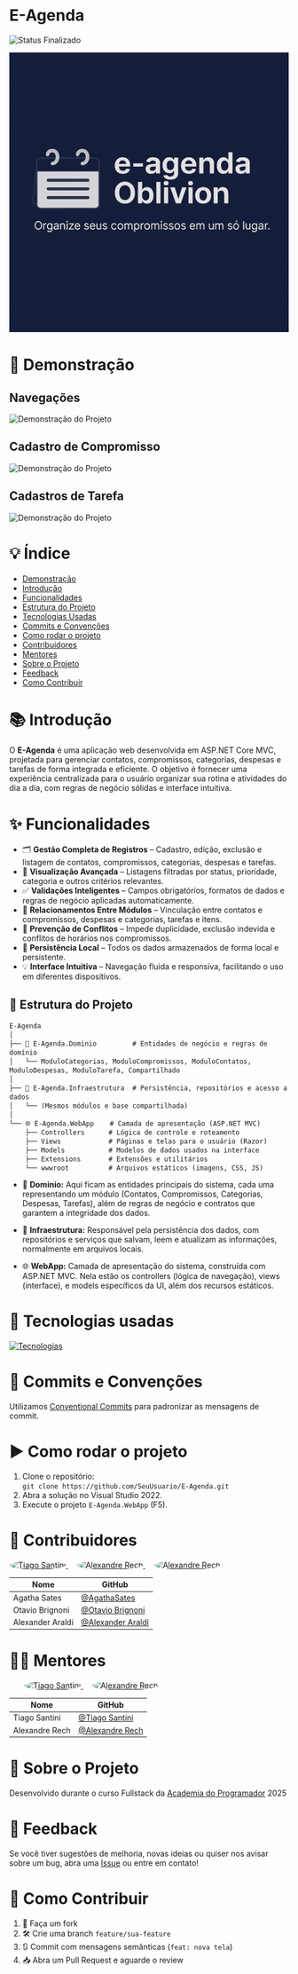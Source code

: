 ﻿# E-Agenda
![Status Finalizado](https://img.shields.io/badge/Status-Finalizado-green?color=Green)

![banner](E-Agenda.WebApp/wwwroot/imagens/banner1.png)

# 📌 Demonstração
## Navegações
![Demonstração do Projeto](https://i.imgur.com/wl9ARv5.gif)
## Cadastro de Compromisso
![Demonstração do Projeto](https://i.imgur.com/b2ws2xq.gif)
## Cadastros de Tarefa
![Demonstração do Projeto](https://i.imgur.com/hsUC7TA.gif)

# 💡 Índice

- [Demonstração](#-demonstração)
- [Introdução](#-introdução)
- [Funcionalidades](#-funcionalidades)
- [Estrutura do Projeto](#-estrutura-do-projeto)
- [Tecnologias Usadas](#-tecnologias-usadas)
- [Commits e Convenções](#-commits-e-convenções)
- [Como rodar o projeto](#-como-rodar-o-projeto)
- [Contribuidores](#-contribuidores)
- [Mentores](#-mentores)
- [Sobre o Projeto](#-sobre-o-projeto)
- [Feedback](#-feedback)
- [Como Contribuir](#-como-contribuir)


# 📚 Introdução

O **E-Agenda** é uma aplicação web desenvolvida em ASP.NET Core MVC, projetada para gerenciar contatos, compromissos, categorias, despesas e tarefas de forma integrada e eficiente. O objetivo é fornecer uma experiência centralizada para o usuário organizar sua rotina e atividades do dia a dia, com regras de negócio sólidas e interface intuitiva.

# ✨ Funcionalidades

- 🗂️ **Gestão Completa de Registros** – Cadastro, edição, exclusão e listagem de contatos, compromissos, categorias, despesas e tarefas.
- 👀 **Visualização Avançada** – Listagens filtradas por status, prioridade, categoria e outros critérios relevantes.
- ✅ **Validações Inteligentes** – Campos obrigatórios, formatos de dados e regras de negócio aplicadas automaticamente.
- 🔗 **Relacionamentos Entre Módulos** – Vinculação entre contatos e compromissos, despesas e categorias, tarefas e itens.
- 🚫 **Prevenção de Conflitos** – Impede duplicidade, exclusão indevida e conflitos de horários nos compromissos.
- 💾 **Persistência Local** – Todos os dados armazenados de forma local e persistente.
- 💡 **Interface Intuitiva** – Navegação fluida e responsiva, facilitando o uso em diferentes dispositivos.

## 🧱 Estrutura do Projeto

```text
E-Agenda
│
├── 🧠 E-Agenda.Dominio         # Entidades de negócio e regras de domínio
│   └── ModuloCategorias, ModuloCompromissos, ModuloContatos, ModuloDespesas, ModuloTarefa, Compartilhado
│
├── 💾 E-Agenda.Infraestrutura  # Persistência, repositórios e acesso a dados
│   └── (Mesmos módulos e base compartilhada)
│
└── 🌐 E-Agenda.WebApp    # Camada de apresentação (ASP.NET MVC)
    ├── Controllers      # Lógica de controle e roteamento
    ├── Views            # Páginas e telas para o usuário (Razor)
    ├── Models           # Modelos de dados usados na interface
    ├── Extensions       # Extensões e utilitários
    └── wwwroot          # Arquivos estáticos (imagens, CSS, JS)
```

- 🧠 **Dominio:** Aqui ficam as entidades principais do sistema, cada uma representando um módulo (Contatos, Compromissos, Categorias, Despesas, Tarefas), além de regras de negócio e contratos que garantem a integridade dos dados.

- 💾 **Infraestrutura:** Responsável pela persistência dos dados, com repositórios e serviços que salvam, leem e atualizam as informações, normalmente em arquivos locais.

- 🌐 **WebApp:** Camada de apresentação do sistema, construída com ASP.NET MVC. Nela estão os controllers (lógica de navegação), views (interface), e models específicos da UI, além dos recursos estáticos.


# 🔧 Tecnologias usadas

[![Tecnologias](https://skillicons.dev/icons?i=git,github,cs,dotnet,visualstudio,bootstrap,js,html,css)](https://skillicons.dev)

# 🧠 Commits e Convenções

Utilizamos [Conventional Commits](https://www.conventionalcommits.org/pt-br/v1.0.0/) para padronizar as mensagens de commit.

# ▶️ Como rodar o projeto

1. Clone o repositório:  
   `git clone https://github.com/SeuUsuario/E-Agenda.git`
2. Abra a solução no Visual Studio 2022.
3. Execute o projeto `E-Agenda.WebApp` (F5).

# 👥 Contribuidores

<p align="left">
  <a href="https://github.com/AgathaSates">
    <img src="https://github.com/AgathaSates.png" width="100" style="border-radius: 50%;" alt="Tiago Santini"/>
  </a>
  &nbsp;&nbsp;&nbsp;
  <a href="https://github.com/otaviobrignoni">
    <img src="https://github.com/otaviobrignoni.png" width="100" style="border-radius: 50%;" alt="Alexandre Rech"/>
  </a>
    &nbsp;&nbsp;&nbsp;
  <a href="https://github.com/AlexAraldi">
    <img src="https://github.com/AlexAraldi.png" width="100" style="border-radius: 50%;" alt="Alexandre Rech"/>
  </a>
</p>

| Nome | GitHub |
|------|--------|
| Agatha Sates | [@AgathaSates](https://github.com/AgathaSates) |
| Otavio Brignoni | [@Otavio Brignoni](https://github.com/otaviobrignoni) |
| Alexander Araldi | [@Alexander Araldi](https://github.com/AlexAraldi) |

# 👨‍🏫 Mentores

<p align="left" style="margin-left: 27px;">
  <a href="https://github.com/tiagosantini">
    <img src="https://github.com/tiagosantini.png" width="100" style="border-radius: 50%;" alt="Tiago Santini"/>
  </a>
  &nbsp;&nbsp;&nbsp;
  <a href="https://github.com/alexandre-rech-lages">
    <img src="https://github.com/alexandre-rech-lages.png" width="100" style="border-radius: 50%;" alt="Alexandre Rech"/>
  </a>
</p>


| Nome | GitHub |
|------|--------|
| Tiago Santini | [@Tiago Santini](https://github.com/tiagosantini) |
| Alexandre Rech | [@Alexandre Rech](https://github.com/alexandre-rech-lages) |

# 🏫 Sobre o Projeto

Desenvolvido durante o curso Fullstack da [Academia do Programador](https://academiadoprogramador.net) 2025

# 💬 Feedback

Se você tiver sugestões de melhoria, novas ideias ou quiser nos avisar sobre um bug, abra uma [Issue](https://github.com/Code-Oblivion/E-Agenda/issues) ou entre em contato!

# 🤝 Como Contribuir

1. 🍴 Faça um fork
2. 🛠️ Crie uma branch `feature/sua-feature`
3. 🔃 Commit com mensagens semânticas (`feat: nova tela`)
4. 📥 Abra um Pull Request e aguarde o review